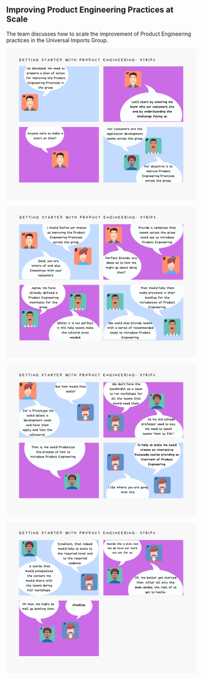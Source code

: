 ## Improving Product Engineering Practices at Scale

The team discusses how to scale the improvement of Product Engineering practices in the Universal Imports Group.

![](assets/getting-started-pe-strip1-page1.png)

![](assets/getting-started-pe-strip1-page2.png)

![](assets/getting-started-pe-strip1-page3.png)

![](assets/getting-started-pe-strip1-page4.png)

